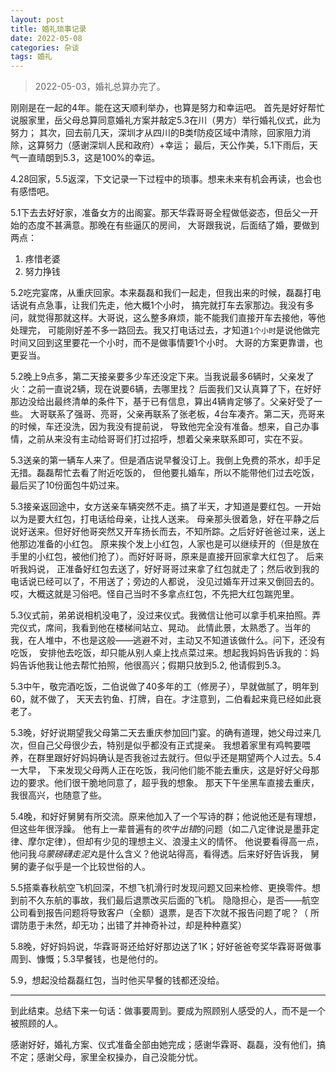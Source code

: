 ```yaml
---
layout: post
title: 婚礼琐事记录
date: 2022-05-08
categories: 杂谈
tags: 婚礼
---
```

> 2022-05-03，婚礼总算办完了。

刚刚是在一起的4年。能在这天顺利举办，也算是努力和幸运吧。
首先是好好帮忙说服家里，岳父母总算同意婚礼方案并敲定5.3在川（男方）举行婚礼仪式，此为努力；
其次，回去前几天，深圳才从四川的B类f防疫区域中清除，回家阻力消除，这算努力（感谢深圳人民和政府）+幸运；
最后，天公作美，5.1下雨后，天气一直晴朗到5.3，这是100%的幸运。

4.28回家，5.5返深，下文记录一下过程中的琐事。想来未来有机会再读，也会也有感悟吧。

5.1下去去好好家，准备女方的出阁宴。那天华霖哥哥全程做低姿态，但岳父一开始的态度不甚满意。那晚在有些逼仄的房间，
大哥跟我说，后面结了婚，要做到两点：

1. 疼惜老婆
2. 努力挣钱

5.2吃完宴席，从重庆回家。本来磊磊和我们一起走，但我出来的时候，磊磊打电话说有点急事，让我们先走，他大概1个小时，
搞完就打车去家那边。我没有多问，就觉得那就这样。大哥说，这么整多麻烦，能不能我们直接开车去接他，等他处理完，
可能刚好差不多一路回去。我又打电话过去，才知道`1个小时`是说他做完时间又回到这里要花一个小时，而不是做事情要1个小时。
大哥的方案更靠谱，也更妥当。

5.2晚上9点多，第二天接亲要多少车还没定下来。当我说最多6辆时，父亲发了火：之前一直说2辆，现在说要6辆，去哪里找？
后面我们又认真算了下，在好好那边没给出最终清单的条件下，基于已有信息，算出4辆肯定够了。父亲好受了一些。
大哥联系了强哥、亮哥，父亲再联系了张老板，4台车凑齐。第二天，亮哥来的时候，车还没洗，因为我没有提前说，
导致他完全没有准备。想来，自己办事情，之前从来没有主动给哥哥们打过招呼，想着父亲来联系即可，实在不妥。

5.3送亲的第一辆车人来了。但是酒店说早餐没订上。我倒上免费的茶水，却手足无措。磊磊帮忙去看了附近吃饭的，
但他要扎婚车，所以不能带他们过去吃饭，最后买了10份面包牛奶过来。

5.3接亲返回途中，女方送亲车辆突然不走。搞了半天，才知道是要红包。一开始以为是要大红包，打电话给母亲，让找人送来。
母亲那头很着急，好在平静之后说好送来。但好好他哥突然又开车扬长而去，不知所踪。之后好好爸爸过来，送上他那边准备的小红包。
原来挨个发上小红包，人家也是可以继续开的（但是放在手里的小红包，被他们抢了）。而好好哥哥，原来是直接开回家拿大红包了。
后来听我妈说，
正准备好红包去送了，好好哥哥过来拿了红包就走了；然后收到我的电话说已经可以了，不用送了；旁边的人都说，
没见过婚车开过来又倒回去的。哎，大概这就是习俗吧。怪自己当时不多拿点红包，不先把大红包踹兜里。

5.3仪式前，弟弟说相机没电了，没过来仪式。我微信让他可以拿手机来拍照。弄完仪式，席间，我看到他在楼梯间站立、晃动。
此情此景，太熟悉了。当年的我，在人堆中，不也是这般——逃避不对，主动又不知道该做什么。问下，还没有吃饭，
安排他去吃饭，却只能从别人桌上找点菜过来。想起我妈妈告诉我的：妈妈告诉他我让他去帮忙拍照，他很高兴；假期只放到5.2,
他请假到5.3。

5.3中午，敬完酒吃饭，二伯说做了40多年的工（修房子），早就做腻了，明年到60，就不做了，
天天去钓鱼、打牌，自在。才注意到，二伯看起来竟已经如此衰老了。

5.3晚，好好说期望我父母第二天去重庆参加回门宴。的确有道理，她父母过来几次，但自己父母很少去，特别是似乎都没有正式提亲。
我想着家里有鸡鸭要喂养，在群里跟好好妈妈确认是否我爸过去就行。但似乎还是期望两个人过去。5.4一大早，
下来发现父母两人正在吃饭，我问他们能不能去重庆，这是好好父母那边的要求。他们很干脆地同意了，超乎我的想象。
那天下午坐黑车直接去重庆，我很高兴，也随意了些。

5.4晚，和好好舅舅有所交流。原来他加入了一个写诗的群；他说他还是有理想，但这些年很浮躁。
他有上一辈普遍有的*吹牛出错*的问题（如二八定律说是墨菲定律、摩尔定律），但却有少见的理想主义、浪漫主义的情怀。
他说要看得高一点，他问我*乌蒙磅礴走泥丸*是什么含义？他说站得高，看得透。后来好好告诉我，
舅舅的妻子似乎是一个比较世俗的人。

5.5搭乘春秋航空飞机回深，不想飞机滑行时发现问题又回来检修、更换零件。想到前不久东航的事故，我们最后退票改买后面的飞机。
隐隐担心，是否——航空公司看到报告问题将导致客户（全额）退票，是否下次就不报告问题了呢？（
所谓防患于未然，却无功；出错了并神奇补过，却是种种嘉奖）

5.8晚，好好妈妈说，华霖哥哥还给好好那边送了1K；好好爸爸夸奖华霖哥哥做事周到、慷慨；5.3早餐钱，也是他付的。

5.9，想起没给磊磊红包，当时他买早餐的钱都还没给。

----

到此结束。总结下来一句话：做事要周到。要成为照顾别人感受的人，而不是一个被照顾的人。

感谢好好，婚礼方案、仪式准备全部由她完成；感谢华霖哥、磊磊，没有他们，搞不定；感谢父母，家里全权操办，自己没能分忧。